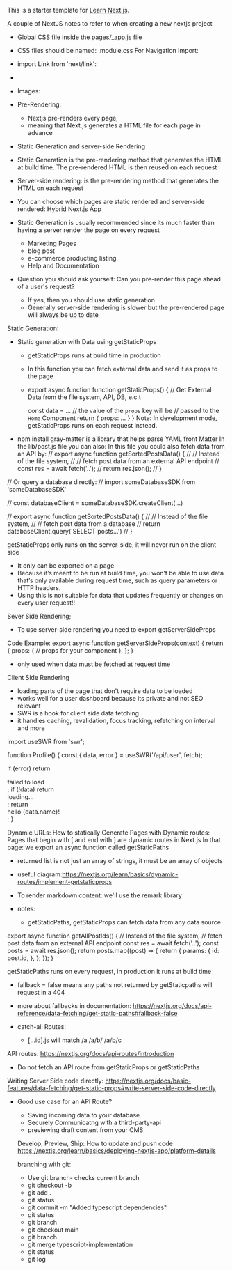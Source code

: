 This is a starter template for [Learn Next.js](https://nextjs.org/learn).

A couple of NextJS notes to refer to when creating a new nextjs project
- Global CSS file inside the pages/_app.js file
- CSS files should be named: <name>.module.css
For Navigation Import:
- import Link from 'next/link':
- <Link href="/"> 
- Images:
<Image
    priority
    src="/images/profile.jpg"
    className={utilStyles.borderCircle}
    height={108}
    width={108}
    alt=""
    />

- Pre-Rendering: 
    - Nextjs pre-renders every page,
    - meaning that Next.js generates a HTML file for each page in advance 
- Static Generation and server-side Rendering 
- Static Generation is the pre-rendering method that generates the HTML at build time. The pre-rendered HTML is then reused on each request 
- Server-side rendering: is the pre-rendering method that generates the HTML on each request 

- You can choose which pages are static rendered and server-side rendered: Hybrid Next.js App

- Static Generation is usually recommended since its much faster than having a server render the page on every request 
    - Marketing Pages
    - blog post
    - e-commerce producting listing 
    - Help and Documentation 

- Question you should ask yourself: Can you pre-render this page ahead of a user's request? 
    - If yes, then you should use static generation 
    - Generally server-side rendering is slower but the pre-rendered page will always be up to date 

Static Generation: 
- Static generation with Data using getStaticProps
    - getStaticProps runs at build time in production 
    - In this function you can fetch external data and send it as props to the page 
    - export async function function getStaticProps() {
        // Get External Data from the file system, API, DB, e.c.t

        const data = ...
        // the value of the `props` key will be 
        // passed to the `Home` Component 
        return {
            props: ... 
        }
    }
Note: In development mode, getStaticProps runs on each request instead.
- npm install gray-matter is a library that helps parse YAML front Matter 
In the lib/post.js file you can also:
In this file you could also fetch data from an API by:
// export async function getSortedPostsData() {
//     // Instead of the file system,
//     // fetch post data from an external API endpoint
//     const res = await fetch('..');
//     return res.json();
//   }

 <!-- <Script
            src="https://connect.facebook.net/en_US/sdk.js"
            strategy="lazyOnload" // Tells the browser to load this particular script lazily during browser idle time 
            onLoad={() => 
                console.log(`script loaded correctly, window.FB has been populated`)}
        /> -->

// Or query a database directly:
// import someDatabaseSDK from 'someDatabaseSDK'

// const databaseClient = someDatabaseSDK.createClient(...)

// export async function getSortedPostsData() {
//   // Instead of the file system,
//   // fetch post data from a database
//   return databaseClient.query('SELECT posts...')
// }

getStaticProps only runs on the server-side, it will never run on the client side 
- It only can be exported on a page 
- Because it’s meant to be run at build time, you won’t be able to use data that’s only available during request time, such as query parameters or HTTP headers.
- Using this is not suitable for data that updates frequently or changes on every user request!!

Sever Side Rendering;
- To use server-side rendering you need to export getServerSideProps

Code Example: 
export async function getServerSideProps(context) {
  return {
    props: {
      // props for your component
    },
  };
}

- only used when data must be fetched at request time 


Client Side Rendering 
- loading parts of the page that don't require data to be loaded
- works well for a user dashboard because its private and not SEO relevant 
- SWR is a hook for client side data fetching 
- it handles caching, revalidation, focus tracking, refetching on interval and more 

import useSWR from 'swr';

function Profile() {
  const { data, error } = useSWR('/api/user', fetch);

  if (error) return <div>failed to load</div>;
  if (!data) return <div>loading...</div>;
  return <div>hello {data.name}!</div>;
}


Dynamic URLs:
How to statically Generate Pages with Dynamic routes:
Pages that begin with [ and end with ] are dynamic routes in Next.js 
In that page: we export an async function called getStaticPaths 

- returned list is not just an array of strings, it must be an array of objects 
- useful diagram:https://nextjs.org/learn/basics/dynamic-routes/implement-getstaticprops
- To render markdown content: we'll use the remark library 

- notes:
    - getStaticPaths, getStaticProps can fetch data from any data source 

export async function getAllPostIds() {
  // Instead of the file system,
  // fetch post data from an external API endpoint
  const res = await fetch('..');
  const posts = await res.json();
  return posts.map((post) => {
    return {
      params: {
        id: post.id,
      },
    };
  });
}

getStaticPaths runs on every request, in production it runs at build time 
- fallback = false means any paths not returned by getStaticpaths will request in a 404 
- more about fallbacks in documentation: https://nextjs.org/docs/api-reference/data-fetching/get-static-paths#fallback-false

- catch-all Routes:
    - [...id].js will match /a  /a/b/ /a/b/c

API routes:
https://nextjs.org/docs/api-routes/introduction
- Do not fetch an API route from getStaticProps or getStaticPaths 

Writing Server Side code directly:
https://nextjs.org/docs/basic-features/data-fetching/get-static-props#write-server-side-code-directly

- Good use case for an API Route?
    - Saving incoming data to your database
    - Securely Communicatng with a third-party-api
    - previewing draft content from your CMS 

  
  Develop, Preview, Ship: How to update and push code 
  https://nextjs.org/learn/basics/deploying-nextjs-app/platform-details


  branching with git:

  - Use git branch- checks current branch 
  - git checkout -b <name of the branch>
  - git add . 
  - git status 
  - git commit -m "Added typescript dependencies"
  - git status 
  - git branch 
  - git checkout main 
  - git branch 
  - git merge typescript-implementation
  - git status
  - git log 
